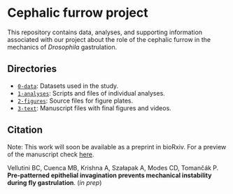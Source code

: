 # Cephalic furrow project

This repository contains data, analyses, and supporting information associated with our project about the role of the cephalic furrow in the mechanics of *Drosophila* gastrulation.

## Directories

- [`0-data`](0-data): Datasets used in the study.
- [`1-analyses`](1-analyses): Scripts and files of individual analyses.
- [`2-figures`](2-figures): Source files for figure plates.
- [`3-text`](3-text): Manuscript files with final figures and videos.

## Citation

Note: This work will soon be available as a preprint in bioRxiv. For a preview of the manuscript check [here](https://htmlpreview.github.io/?https://github.com/bruvellu/cephalic-furrow/blob/main/3-text/furrow.html).

Vellutini BC, Cuenca MB, Krishna A, Szałapak A, Modes CD, Tomančák P. **Pre-patterned epithelial invagination prevents mechanical instability during fly gastrulation**. (*in prep*)


